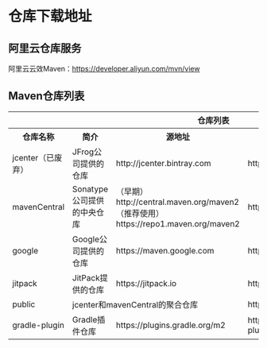 # 仓库下载地址

## 阿里云仓库服务
阿里云云效Maven：https://developer.aliyun.com/mvn/view

## Maven仓库列表

<table>
    <tr>
        <th colspan="4">仓库列表</th>
    </tr>
    <tr>
        <th>仓库名称</th>
        <th>简介</th>
        <th>源地址</th>
        <th>替代地址</th>
    </tr>
    <tr>
        <td>jcenter（已废弃）</td>
        <td>JFrog公司提供的仓库	</td>
        <td>http://jcenter.bintray.com</td>
        <td>https://maven.aliyun.com/repository/jcenter</td>
    </tr>
    <tr>
        <td>mavenCentral</td>
        <td>Sonatype公司提供的中央仓库</td>
        <td>（早期）http://central.maven.org/maven2 （推荐使用）https://repo1.maven.org/maven2</td>
        <td>https://maven.aliyun.com/repository/central</td>
    </tr>
    <tr>
        <td>google</td>
        <td>Google公司提供的仓库</td>
        <td>https://maven.google.com</td>
        <td>https://maven.aliyun.com/repository/google</td>
    </tr>
    <tr>
        <td>jitpack</td>
        <td>JitPack提供的仓库</td>
        <td>https://jitpack.io</td>
        <td>https://jitpack.io</td>
    </tr>
    <tr>
        <td>public</td>
        <td colspan="2">jcenter和mavenCentral的聚合仓库</td>
        <td>https://maven.aliyun.com/repository/public</td>
    </tr>
    <tr>
        <td>gradle-plugin</td>
        <td>Gradle插件仓库	</td>
        <td>https://plugins.gradle.org/m2</td>
        <td>https://maven.aliyun.com/repository/gradle-plugin</td>
    </tr>
</table>